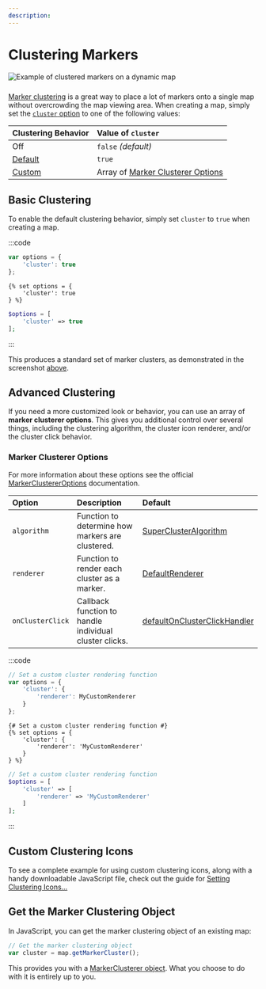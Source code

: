 ```yaml
---
description:
---
```


# Clustering Markers

<img class="dropshadow" :src="$withBase('/images/maps/clustering-markers.png')" alt="Example of clustered markers on a dynamic map" style="margin-bottom:9px">

[Marker clustering](https://googlemaps.github.io/js-markerclusterer/) is a great way to place a lot of markers onto a single map without overcrowding the map viewing area. When creating a map, simply set the [`cluster` option](/dynamic-maps/basic-map-management/#dynamic-map-options) to one of the following values:

| Clustering Behavior            | Value of `cluster`
|:-------------------------------|:-------------------
| Off                            | `false` _(default)_
| [Default](#basic-clustering)   | `true`
| [Custom](#advanced-clustering) | Array of [Marker Clusterer Options](#marker-clusterer-options)

## Basic Clustering

To enable the default clustering behavior, simply set `cluster` to `true` when creating a map.

:::code
```js
var options = {
    'cluster': true
};
```
```twig
{% set options = {
    'cluster': true
} %}
```
```php
$options = [
    'cluster' => true
];
```
:::

This produces a standard set of marker clusters, as demonstrated in the screenshot [above](#).

## Advanced Clustering

If you need a more customized look or behavior, you can use an array of **marker clusterer options**. This gives you additional control over several things, including the clustering algorithm, the cluster icon renderer, and/or the cluster click behavior.

### Marker Clusterer Options

For more information about these options see the official [MarkerClustererOptions](https://googlemaps.github.io/js-markerclusterer/interfaces/MarkerClustererOptions.html) documentation.

| Option           | Description | Default
|:-----------------|:------------|:--------
| `algorithm`      | Function to determine how markers are clustered. | [SuperClusterAlgorithm](https://googlemaps.github.io/js-markerclusterer/classes/SuperClusterAlgorithm.html)
| `renderer`       | Function to render each cluster as a marker. | [DefaultRenderer](https://googlemaps.github.io/js-markerclusterer/classes/DefaultRenderer.html)
| `onClusterClick` | Callback function to handle individual cluster clicks. | [defaultOnClusterClickHandler](https://googlemaps.github.io/js-markerclusterer/modules.html#defaultOnClusterClickHandler)

:::code
```js
// Set a custom cluster rendering function
var options = {
    'cluster': {
        'renderer': MyCustomRenderer
    }
};
```
```twig
{# Set a custom cluster rendering function #}
{% set options = {
    'cluster': {
        'renderer': 'MyCustomRenderer'
    }
} %}
```
```php
// Set a custom cluster rendering function
$options = [
    'cluster' => [
        'renderer' => 'MyCustomRenderer'
    ]
];
```
:::

## Custom Clustering Icons

To see a complete example for using custom clustering icons, along with a handy downloadable JavaScript file, check out the guide for [Setting Clustering Icons...](/guides/setting-clustering-icons/)

## Get the Marker Clustering Object

In JavaScript, you can get the marker clustering object of an existing map:

```js
// Get the marker clustering object
var cluster = map.getMarkerCluster();
```

This provides you with a [MarkerClusterer object](https://googlemaps.github.io/js-markerclusterer/classes/MarkerClusterer.html). What you choose to do with it is entirely up to you.
